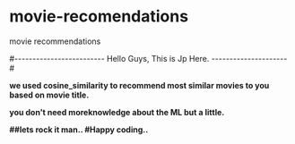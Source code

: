 # movie-recomendations
movie recommendations



#------------------------- Hello Guys, This is Jp Here. ---------------------#


<b>we used cosine_similarity to recommend most similar movies to you based on movie title.

<b> you don't need moreknowledge about the ML but a little.

##lets rock it man..
#Happy coding..

